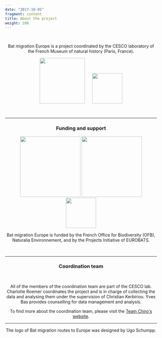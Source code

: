 ```yaml
---
date: "2017-10-05"
fragment: content
title: About the project
weight: 100
---
```



<br />

<center> 

Bat migration Europe is a project coordinated by the CESCO laboratory of the French Museum of natural history (Paris, France).

[<img src="/images/CESCO_logo.png" alt="" width="150px"/>](https://cesco.mnhn.fr/fr)&nbsp;&nbsp;&nbsp;&nbsp;&nbsp;
[<img src="/images/MNHN_logo.jpg" alt="" width="100px"/>](https://www.mnhn.fr/fr)

<br />

___

### Funding and support

[<img src="/images/OFB_logo.png" alt="" width="200px"/>](https://ofb.gouv.fr/)
[<img src="/images/Naturalia_logo.png" alt="" width="200px"/>](https://www.naturalia-environnement.fr/)
[<img src="/images/EUROBATS_logo.png" alt="" width="100px"/>](https://www.eurobats.org/activities/project_initiative)

Bat migration Europe is funded by the French Office for Biodiversity (OFB), Naturalia Environnement, and by the Projects Initiative of EUROBATS.

<br />

___

### Coordination team

<br />

All of the members of the coordination team are part of the CESCO lab.
Charlotte Roemer coordinates the project and is in charge of collecting the data and analysing them under the supervision of Christian Kerbiriou.
Yves Bas provides counselling for data management and analysis.

To find more about the coordination team, please visit the [Team Chiro's website](https://croemer3.wixsite.com/teamchiro/team).

___

The logo of Bat migration routes to Europe was designed by Ugo Schumpp.

</center> 